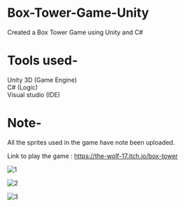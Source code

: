 # Box-Tower-Game-Unity
Created a Box Tower Game using Unity and C#

# Tools used-
Unity 3D (Game Engine)  
C# (Logic)  
Visual studio (IDE)  

# Note-
All the sprites used in the game have note been uploaded.  
  
Link to play the game : https://the-wolf-17.itch.io/box-tower

![1](https://user-images.githubusercontent.com/43096636/93686532-7ae41480-fad4-11ea-930c-c7a75b4f934f.png)

![2](https://user-images.githubusercontent.com/43096636/93686533-7b7cab00-fad4-11ea-8539-2910dc691117.PNG)

![3](https://user-images.githubusercontent.com/43096636/93686535-7cadd800-fad4-11ea-86fd-610d2d8fcd62.PNG)
